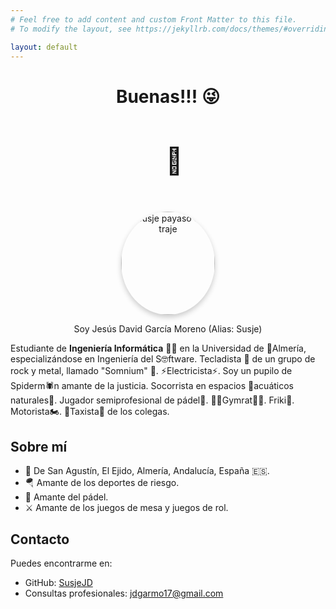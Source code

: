 ```yaml
---
# Feel free to add content and custom Front Matter to this file.
# To modify the layout, see https://jekyllrb.com/docs/themes/#overriding-theme-defaults

layout: default
---
```


<div style="text-align: center;">
  <h1>Buenas!!! 😜</h1>  
  <p style="font-size: 3em; margin-left: 20px; display: inline-block;">🤟
  </p>
</div>

<div>
<p align="center">
  <img src="{{ site.baseurl }}/images/SusjeBorracho.jpg" alt="Susje payaso con traje" width="150" height="165" style="border-radius: 50%; box-shadow: 0 4px 8px rgba(0, 0, 0, 0.2);">
  <p align="center">Soy Jesús David García Moreno (Alias: Susje)</p>
</p>
</div>


Estudiante de **Ingeniería Informática** 👨‍💻 en la Universidad de 🌊Almería, especializándose en Ingeniería del S🤓ftware. Tecladista 🎹 de un grupo de rock y metal, llamado "Somnium" 🤟. ⚡Electricista⚡. Soy un pupilo de Spiderm🕷️n amante de la justicia. Socorrista en espacios 🌊acuáticos naturales🌊. Jugador semiprofesional de pádel🎾. 🏋️‍♂️Gymrat🏋️‍♂️. Friki🧙. Motorista🏍️. 🚕Taxista🚕 de los colegas. 

## Sobre mí
 - 📍 De San Agustín, El Ejido, Almería, Andalucía, España 🇪🇸.
 - 🪂 Amante de los deportes de riesgo.
 - 🎾 Amante del pádel.
 - ⚔️ Amante de los juegos de mesa y juegos de rol.
## Contacto
Puedes encontrarme en:
 - GitHub: [SusjeJD](https://github.com/SusjeJD)
 - Consultas profesionales: [jdgarmo17@gmail.com](mailto:jdgarmo17@gmail.com)
